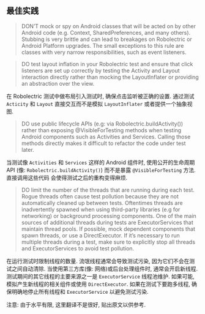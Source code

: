 ## 最佳实践

> DON’T mock or spy on Android classes that will be acted on by other Android code (e.g. Context, SharedPreferences, and many others). Stubbing is very brittle and can lead to breakages on Robolectric or Android Platform upgrades. The small exceptions to this rule are classes with very narrow responsibilities, such as event listeners.

> DO test layout inflation in your Robolectric test and ensure that click listeners are set up correctly by testing the Activity and Layout interaction directly rather than mocking the LayoutInflater or providing an abstraction over the view.

在 Robolectric 测试中做布局引入测试时, 确保点击监听被正确的设置. 通过测试 `Acticity` 和 `Layout` 直接交互而不是模拟 `LayoutInflater` 或者提供一个抽象视图.

> DO use public lifecycle APIs (e.g: via Robolectric.buildActivity()) rather than exposing @VisibleForTesting methods when testing Android components such as Activities and Services. Calling those methods directly makes it difficult to refactor the code under test later.

当测试像 `Activities` 和 `Services` 这样的 Android 组件时, 使用公开的生命周期 API (像: `Robolectric.buildActivity()`) 而不是暴露 `@VisibleForTesting` 方法. 直接调用这些代码 会使得测试之后的重构变得麻烦.

> DO limit the number of the threads that are running during each test. Rogue threads often cause test pollution because they are not automatically cleaned up between tests. Oftentimes threads are inadvertently spawned when using third-party libraries (e.g for networking) or background processing components. One of the main sources of additional threads during tests are ExecutorServices that maintain thread pools. If possible, mock dependent components that spawn threads, or use a DirectExecutor. If it’s necessary to run multiple threads during a test, make sure to explicitly stop all threads and ExecutorServices to avoid test pollution.

在运行测试时限制线程的数量. 流氓线程通常会导致测试污染, 因为它们不会在测试之间自动清除. 当使用第三方库(像: 网络)或后台处理组件时, 通常会开启新线程. 测试期间的其它线程的主要来源之一是 `ExecutorService` 线程池维护. 如果可能, 模拟产生新线程的相关组件或使用 `DirectExecutor`. 如果在测试下要跑多线程, 确保明确地停止所有线程和 `ExecutorService` 以避免测试污染. 

注意: 由于水平有限, 这里翻译不是很好, 贴出原文以供参考.
